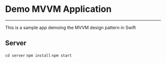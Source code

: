 # Demo MVVM Application

---

This is a sample app demoing the MVVM design pattern in Swift

## Server
`cd server`
`npm install`
`npm start`
